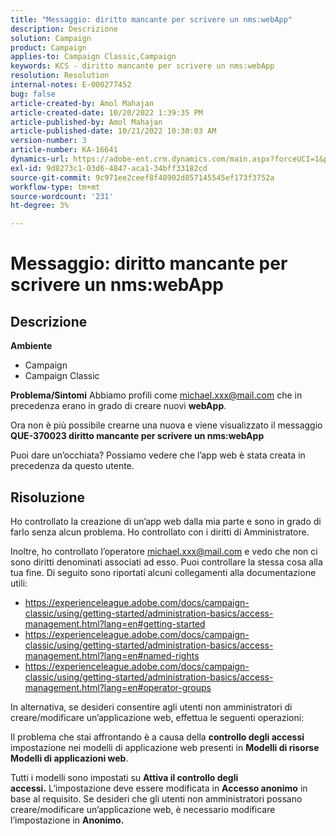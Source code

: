 ```yaml
---
title: "Messaggio: diritto mancante per scrivere un nms:webApp"
description: Descrizione
solution: Campaign
product: Campaign
applies-to: Campaign Classic,Campaign
keywords: KCS - diritto mancante per scrivere un nms:webApp
resolution: Resolution
internal-notes: E-000277452
bug: false
article-created-by: Amol Mahajan
article-created-date: 10/20/2022 1:39:35 PM
article-published-by: Amol Mahajan
article-published-date: 10/21/2022 10:30:03 AM
version-number: 3
article-number: KA-16641
dynamics-url: https://adobe-ent.crm.dynamics.com/main.aspx?forceUCI=1&pagetype=entityrecord&etn=knowledgearticle&id=e3766aa1-7c50-ed11-bba2-00224808664b
exl-id: 9d8273c1-03d6-4847-aca1-34bff33182cd
source-git-commit: 9c971ee2ceef8f48902d857145545ef173f3752a
workflow-type: tm+mt
source-wordcount: '231'
ht-degree: 3%

---
```


# Messaggio: diritto mancante per scrivere un nms:webApp

## Descrizione

<b>Ambiente</b>
- Campaign
- Campaign Classic

<b>Problema/Sintomi</b>
Abbiamo profili come michael.xxx@mail.com che in precedenza erano in grado di creare nuovi <b>webApp</b>.

Ora non è più possibile crearne una nuova e viene visualizzato il messaggio <b>QUE-370023 diritto mancante per scrivere un nms:webApp</b>

Puoi dare un’occhiata? Possiamo vedere che l’app web è stata creata in precedenza da questo utente.




## Risoluzione


Ho controllato la creazione di un’app web dalla mia parte e sono in grado di farlo senza alcun problema. Ho controllato con i diritti di Amministratore.

Inoltre, ho controllato l’operatore michael.xxx@mail.com e vedo che non ci sono diritti denominati associati ad esso. Puoi controllare la stessa cosa alla tua fine. Di seguito sono riportati alcuni collegamenti alla documentazione utili:

- https://experienceleague.adobe.com/docs/campaign-classic/using/getting-started/administration-basics/access-management.html?lang=en#getting-started
- https://experienceleague.adobe.com/docs/campaign-classic/using/getting-started/administration-basics/access-management.html?lang=en#named-rights
- https://experienceleague.adobe.com/docs/campaign-classic/using/getting-started/administration-basics/access-management.html?lang=en#operator-groups


In alternativa, se desideri consentire agli utenti non amministratori di creare/modificare un’applicazione web, effettua le seguenti operazioni:

Il problema che stai affrontando è a causa della <b>controllo degli accessi</b> impostazione nei modelli di applicazione web presenti in <b>Modelli di risorse Modelli di applicazioni web</b>.

Tutti i modelli sono impostati su <b>Attiva il controllo degli accessi.</b> L’impostazione deve essere modificata in <b>Accesso anonimo</b> in base al requisito. Se desideri che gli utenti non amministratori possano creare/modificare un’applicazione web, è necessario modificare l’impostazione in <b>Anonimo.</b>
